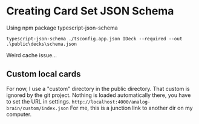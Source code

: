 # Creating Card Set JSON Schema

Using npm package typescript-json-schema


```
typescript-json-schema ./tsconfig.app.json IDeck --required --out .\public\decks\schema.json
```

Weird cache issue...

## Custom local cards

For now, I use a "custom" directory in the public directory. That custom is ignored by the git project. Nothing is loaded automatically there, you have to set the URL in settings. 
`http://localhost:4000/analog-brain/custom/index.json`
For me, this is a junction link to another dir on my computer. 
